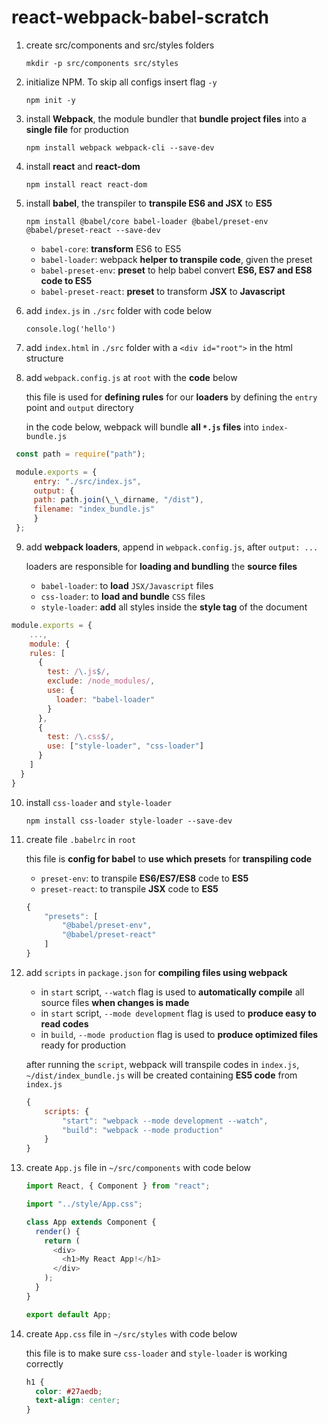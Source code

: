 # react-webpack-babel-scratch

1. create src/components and src/styles folders

   `mkdir -p src/components src/styles`

2. initialize NPM. To skip all configs insert flag `-y`

   `npm init -y`

3. install **Webpack**, the module bundler that **bundle project files** into a **single file** for production

   `npm install webpack webpack-cli --save-dev`

4. install **react** and **react-dom**

   `npm install react react-dom`

5. install **babel**, the transpiler to **transpile ES6 and JSX** to **ES5**

   `npm install @babel/core babel-loader @babel/preset-env @babel/preset-react --save-dev`

   - `babel-core`: **transform** ES6 to ES5
   - `babel-loader`: webpack **helper to transpile code**, given the preset
   - `babel-preset-env`: **preset** to help babel convert **ES6, ES7 and ES8 code to ES5**
   - `babel-preset-react`: **preset** to transform **JSX** to **Javascript**

6. add `index.js` in `./src` folder with code below

   `console.log('hello')`

7. add `index.html` in `./src` folder with a `<div id="root">` in the html structure

8. add `webpack.config.js` at `root` with the **code** below

   this file is used for **defining rules** for our **loaders** by defining the `entry` point and `output` directory

   in the code below, webpack will bundle **all `*.js` files** into `index-bundle.js`

```javascript
 const path = require("path");

 module.exports = {
     entry: "./src/index.js",
     output: {
     path: path.join(\_\_dirname, "/dist"),
     filename: "index_bundle.js"
     }
 };
```

9. add **webpack loaders**, append in `webpack.config.js`, after `output: ...`

   loaders are responsible for **loading and bundling** the **source files**

   - `babel-loader`: to **load** `JSX/Javascript` files
   - `css-loader`: to **load and bundle** `CSS` files
   - `style-loader`: **add** all styles inside the **style tag** of the document

```javascript
module.exports = {
    ...,
    module: {
    rules: [
      {
        test: /\.js$/,
        exclude: /node_modules/,
        use: {
          loader: "babel-loader"
        }
      },
      {
        test: /\.css$/,
        use: ["style-loader", "css-loader"]
      }
    ]
  }
}
```

10. install `css-loader` and `style-loader`

    `npm install css-loader style-loader --save-dev`

11. create file `.babelrc` in `root`

    this file is **config for babel** to **use which presets** for **transpiling code**

    - `preset-env`: to transpile **ES6/ES7/ES8** code to **ES5**
    - `preset-react`: to transpile **JSX** code to **ES5**

    ```javascript
    {
        "presets": [
            "@babel/preset-env",
            "@babel/preset-react"
        ]
    }
    ```

12. add `scripts` in `package.json` for **compiling files using webpack**

    - in `start` script, `--watch` flag is used to **automatically compile** all source files **when changes is made**
    - in `start` script, `--mode development` flag is used to **produce easy to read codes**
    - in `build`, `--mode production` flag is used to **produce optimized files** ready for production

    after running the `script`, webpack will transpile codes in `index.js`, `~/dist/index_bundle.js` will be created containing **ES5 code** from `index.js`

    ```javascript
    {
        scripts: {
            "start": "webpack --mode development --watch",
            "build": "webpack --mode production"
        }
    }
    ```

13. create `App.js` file in `~/src/components` with code below

    ```javascript
    import React, { Component } from "react";

    import "../style/App.css";

    class App extends Component {
      render() {
        return (
          <div>
            <h1>My React App!</h1>
          </div>
        );
      }
    }

    export default App;
    ```

14. create `App.css` file in `~/src/styles` with code below

    this file is to make sure `css-loader` and `style-loader` is working correctly

    ```css
    h1 {
      color: #27aedb;
      text-align: center;
    }
    ```
